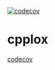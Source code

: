 [![codecov](https://codecov.io/github/soblin/cpplox/graph/badge.svg?token=KE0TEXDAUH)](https://codecov.io/github/soblin/cpplox)

# cpplox

[codecov](https://app.codecov.io/github/soblin/cpplox/tree/main/src)
